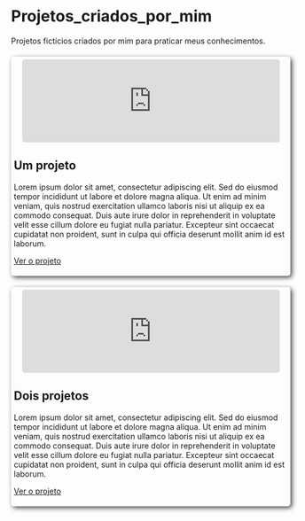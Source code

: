 # Projetos_criados_por_mim
Projetos fictícios criados por mim para praticar meus conhecimentos.

<style>
	section {
		padding: 5px;
		border-radius: 5px;
		box-shadow: 3px 3px 8px #000000b9;
		margin: 20px 0px;
	}
	section > iframe {
		display: block;
		width: 465px;
		margin: auto;
		border-radius: 5px;
	}
</style>

<section>
	<iframe src="https://cauasl.github.io/Projetos_criados_por_mim/TecnologiaIANaMedicina/" frameborder="0" sandbox="sandbox"></iframe>
	<h1>Um projeto</h1>
	<p>Lorem ipsum dolor sit amet, consectetur adipiscing elit. Sed do eiusmod tempor incididunt ut labore et dolore magna aliqua. Ut enim ad minim veniam, quis nostrud exercitation ullamco laboris nisi ut aliquip ex ea commodo consequat. Duis aute irure dolor in reprehenderit in voluptate velit esse cillum dolore eu fugiat nulla pariatur. Excepteur sint occaecat cupidatat non proident, sunt in culpa qui officia deserunt mollit anim id est laborum.</p>
	<p><a href="https://cauasl.github.io/Projetos_criados_por_mim/TecnologiaIANaMedicina/">Ver o projeto</a></p>
</section>

<section>
	<iframe src="https://cauasl.github.io/Projetos_criados_por_mim/Jogos/" frameborder="0" sandbox="sandbox"></iframe>
	<h1>Dois projetos</h1>
	<p>Lorem ipsum dolor sit amet, consectetur adipiscing elit. Sed do eiusmod tempor incididunt ut labore et dolore magna aliqua. Ut enim ad minim veniam, quis nostrud exercitation ullamco laboris nisi ut aliquip ex ea commodo consequat. Duis aute irure dolor in reprehenderit in voluptate velit esse cillum dolore eu fugiat nulla pariatur. Excepteur sint occaecat cupidatat non proident, sunt in culpa qui officia deserunt mollit anim id est laborum.</p>
	<p><a href="https://cauasl.github.io/Projetos_criados_por_mim/Jogos/">Ver o projeto</a></p>
<p><a href="#"></a></p>
</section>